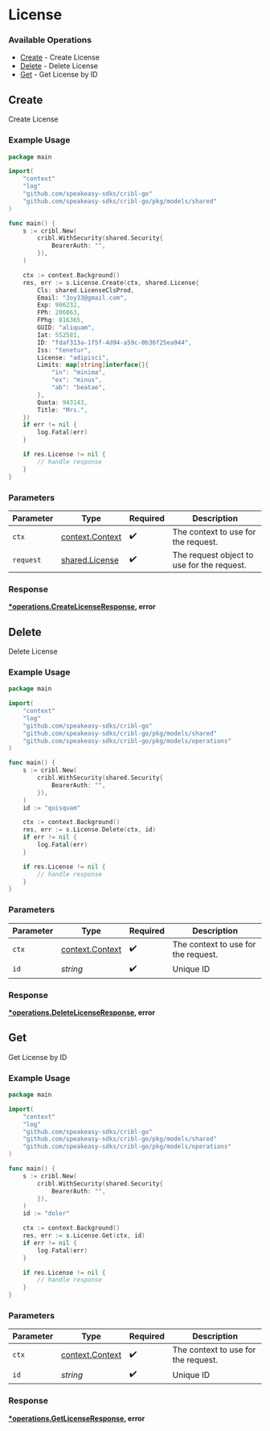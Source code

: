 # License

### Available Operations

* [Create](#create) - Create License
* [Delete](#delete) - Delete License
* [Get](#get) - Get License by ID

## Create

Create License

### Example Usage

```go
package main

import(
	"context"
	"log"
	"github.com/speakeasy-sdks/cribl-go"
	"github.com/speakeasy-sdks/cribl-go/pkg/models/shared"
)

func main() {
    s := cribl.New(
        cribl.WithSecurity(shared.Security{
            BearerAuth: "",
        }),
    )

    ctx := context.Background()
    res, err := s.License.Create(ctx, shared.License{
        Cls: shared.LicenseClsProd,
        Email: "Joy33@gmail.com",
        Exp: 906232,
        FPh: 206063,
        FPhg: 816365,
        GUID: "aliquam",
        Iat: 552581,
        ID: "fdaf313a-1f5f-4d94-a59c-0b36f25ea944",
        Iss: "tenetur",
        License: "adipisci",
        Limits: map[string]interface{}{
            "in": "minima",
            "ex": "minus",
            "ab": "beatae",
        },
        Quota: 943143,
        Title: "Mrs.",
    })
    if err != nil {
        log.Fatal(err)
    }

    if res.License != nil {
        // handle response
    }
}
```

### Parameters

| Parameter                                             | Type                                                  | Required                                              | Description                                           |
| ----------------------------------------------------- | ----------------------------------------------------- | ----------------------------------------------------- | ----------------------------------------------------- |
| `ctx`                                                 | [context.Context](https://pkg.go.dev/context#Context) | :heavy_check_mark:                                    | The context to use for the request.                   |
| `request`                                             | [shared.License](../../models/shared/license.md)      | :heavy_check_mark:                                    | The request object to use for the request.            |


### Response

**[*operations.CreateLicenseResponse](../../models/operations/createlicenseresponse.md), error**


## Delete

Delete License

### Example Usage

```go
package main

import(
	"context"
	"log"
	"github.com/speakeasy-sdks/cribl-go"
	"github.com/speakeasy-sdks/cribl-go/pkg/models/shared"
	"github.com/speakeasy-sdks/cribl-go/pkg/models/operations"
)

func main() {
    s := cribl.New(
        cribl.WithSecurity(shared.Security{
            BearerAuth: "",
        }),
    )
    id := "quisquam"

    ctx := context.Background()
    res, err := s.License.Delete(ctx, id)
    if err != nil {
        log.Fatal(err)
    }

    if res.License != nil {
        // handle response
    }
}
```

### Parameters

| Parameter                                             | Type                                                  | Required                                              | Description                                           |
| ----------------------------------------------------- | ----------------------------------------------------- | ----------------------------------------------------- | ----------------------------------------------------- |
| `ctx`                                                 | [context.Context](https://pkg.go.dev/context#Context) | :heavy_check_mark:                                    | The context to use for the request.                   |
| `id`                                                  | *string*                                              | :heavy_check_mark:                                    | Unique ID                                             |


### Response

**[*operations.DeleteLicenseResponse](../../models/operations/deletelicenseresponse.md), error**


## Get

Get License by ID

### Example Usage

```go
package main

import(
	"context"
	"log"
	"github.com/speakeasy-sdks/cribl-go"
	"github.com/speakeasy-sdks/cribl-go/pkg/models/shared"
	"github.com/speakeasy-sdks/cribl-go/pkg/models/operations"
)

func main() {
    s := cribl.New(
        cribl.WithSecurity(shared.Security{
            BearerAuth: "",
        }),
    )
    id := "dolor"

    ctx := context.Background()
    res, err := s.License.Get(ctx, id)
    if err != nil {
        log.Fatal(err)
    }

    if res.License != nil {
        // handle response
    }
}
```

### Parameters

| Parameter                                             | Type                                                  | Required                                              | Description                                           |
| ----------------------------------------------------- | ----------------------------------------------------- | ----------------------------------------------------- | ----------------------------------------------------- |
| `ctx`                                                 | [context.Context](https://pkg.go.dev/context#Context) | :heavy_check_mark:                                    | The context to use for the request.                   |
| `id`                                                  | *string*                                              | :heavy_check_mark:                                    | Unique ID                                             |


### Response

**[*operations.GetLicenseResponse](../../models/operations/getlicenseresponse.md), error**

